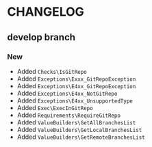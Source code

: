 # CHANGELOG

## develop branch

### New

* Added `Checks\IsGitRepo`
* Added `Exceptions\Exxx_GitRepoException`
* Added `Exceptions\E4xx_GitRepoException`
* Added `Exceptions\E4xx_NotGitRepo`
* Added `Exceptions\E4xx_UnsupportedType`
* Added `Exec\ExecInGitRepo`
* Added `Requirements\RequireGitRepo`
* Added `ValueBuilders\GetAllBranchesList`
* Added `ValueBuilders\GetLocalBranchesList`
* Added `ValueBuilders\GetRemoteBranchesList`

